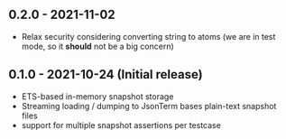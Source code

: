 ## 0.2.0 - 2021-11-02

- Relax security considering converting string to atoms (we are in test mode, so it **should** not be a big concern)

## 0.1.0 - 2021-10-24 (Initial release)

- ETS-based in-memory snapshot storage
- Streaming loading / dumping to JsonTerm bases plain-text snapshot files
- support for multiple snapshot assertions per testcase
